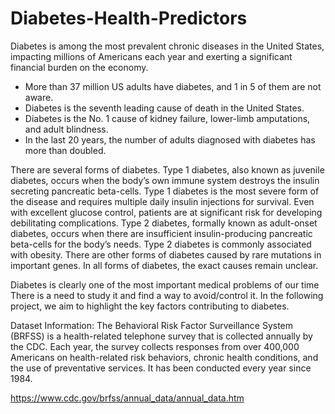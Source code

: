 # Diabetes-Health-Predictors
Diabetes is among the most prevalent chronic diseases in the United States, impacting millions of Americans each year and exerting a significant financial burden on the economy. 
* More than 37 million US adults have diabetes, and 1 in 5 of them are not aware.
* Diabetes is the seventh leading cause of death in the United States.
* Diabetes is the No. 1 cause of kidney failure, lower-limb amputations, and adult blindness.
* In the last 20 years, the number of adults diagnosed with diabetes has more than doubled.

There are several forms of diabetes. Type 1 diabetes, also known as juvenile diabetes, occurs when the body’s own immune system destroys the insulin secreting pancreatic beta-cells. Type 1 diabetes is the most severe form of the disease and requires multiple daily insulin injections for survival. Even with excellent glucose control, patients are at significant risk for developing debilitating complications. Type 2 diabetes, formally known as adult-onset diabetes, occurs when there are insufficient insulin-producing pancreatic beta-cells for the body’s needs. Type 2 diabetes is commonly associated with obesity. There are other forms of diabetes caused by rare mutations in important genes. In all forms of diabetes, the exact causes remain unclear.

Diabetes is clearly one of the most important medical problems of our time There is a need to study it and find a way to avoid/control it. In the following project, we aim to highlight the key factors contributing to diabetes. 

Dataset Information: 
The Behavioral Risk Factor Surveillance System (BRFSS) is a health-related telephone survey that is collected annually by the CDC. Each year, the survey collects responses from over 400,000 Americans on health-related risk behaviors, chronic health conditions, and the use of preventative services. It has been conducted every year since 1984.

https://www.cdc.gov/brfss/annual_data/annual_data.htm
